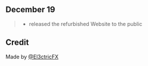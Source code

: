 ## December 19

> - released the refurbished Website to the public

## Credit

Made by [@El3ctricFX](https://github.com/El3ctricFX)